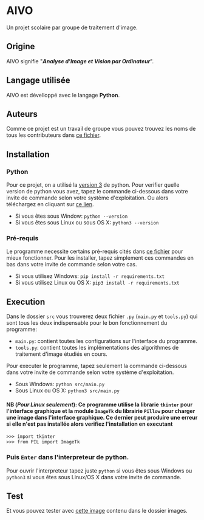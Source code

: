 # AIVO
Un projet scolaire par groupe de traitement d'image.

## Origine
AIVO signifie "**_Analyse d'Image et Vision par Ordinateur_**".

## Langage utilisée
AIVO est dévelloppé avec le langage **Python**.

## Auteurs
Comme ce projet est un travail de groupe vous pouvez trouvez les noms de tous les contributeurs dans [ce fichier](CONTRIBUTORS.txt).

## Installation
### Python
  Pour ce projet, on a utilisé la [version 3](runtime.txt) de python. Pour verifier quelle version de python vous avez, tapez le commande ci-dessous dans votre invite de commande selon votre système d'exploitation. Ou alors téléchargez en cliquant sur [ce lien](https://python.org/downloads).
  - Si vous êtes sous Window: 
`python --version`
  - Si vous êtes sous Linux ou sous OS X:
`python3 --version`

### Pré-requis
Le programme necessite certains pré-requis cités dans [ce fichier](requirements.txt) pour mieux fonctionner. Pour les installer, tapez simplement ces commandes en bas dans votre invite de commande selon votre cas.
- Si vous utilisez Windows:
  `pip install -r requirements.txt`
- Si vous utilisez Linux ou OS X:
  `pip3 install -r requirements.txt`

## Execution
Dans le dossier `src` vous trouverez deux fichier `.py` (`main.py` et `tools.py`) qui sont tous les deux indispensable pour le bon fonctionnement du programme:
- `main.py`: contient toutes les configurations sur l'interface du programme.
- `tools.py`: contient toutes les implémentations des algorithmes de traitement d'image étudiés en cours.

Pour executer le programme, tapez seulement la commande ci-dessous dans votre invite de commande selon votre système d'exploitation.
- Sous Windows:
  `python src/main.py`
- Sous Linux ou OS X:
  `python3 src/main.py`

#### NB (_Pour Linux seulement_): Ce programme utilise la librarie `tkinter` pour l'interface graphique et la module `ImageTk` du librairie `Pillow` pour charger une image dans l'interface graphique. Ce dernier peut produire une erreur si elle n'est pas installée alors verifiez l'installation en executant 
`>>> import tkinter`\
`>>> from PIL import ImageTk`
### Puis `Enter` dans l'interpreteur de python.
Pour ouvrir l'interpreteur tapez juste `python` si vous êtes sous Windows ou `python3` si vous êtes sous Linux/OS X dans votre invite de commande.

## Test
Et vous pouvez tester avec [cette image](images/Lena.png) contenu dans le dossier images.
